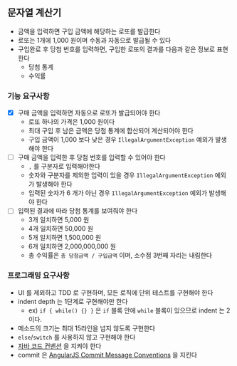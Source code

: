 ## 문자열 계산기

* 금액을 입력하면 구입 금액에 해당하는 로또를 발급한다
* 로또는 1개에 1,000 원이며 수동과 자동으로 발급될 수 있다
* 구입완료 후 당첨 번호를 입력하면, 구입한 로또의 결과를 다음과 같은 정보로 표현한다
    * 당첨 통계
    * 수익률

### 기능 요구사항

* [x] 구매 금액을 입력하면 자동으로 로또가 발급되어야 한다
    * 로또 하나의 가격은 1,000 원이다
    * 최대 구입 후 남은 금액은 당첨 통계에 합산되어 계산되어야 한다
    * 구입 금액이 1,000 보다 낮은 경우 `IllegalArgumentException` 예외가 발생해야 한다
* [ ] 구매 금액을 입력한 후 당첨 번호를 입력할 수 있어야 한다
    * `,` 를 구분자로 입력해야한다
    * 숫자와 구분자를 제외한 입력이 있을 경우 `IllegalArgumentException` 예외가 발생해야 한다
    * 입력된 숫자가 6 개가 아닌 경우 `IllegalArgumentException` 예외가 발생해야 한다
* [ ] 입력된 결과에 따라 당첨 통계를 보여줘야 한다
    * 3개 일치하면 5,000 원
    * 4개 일치하면 50,000 원
    * 5개 일치하면 1,500,000 원
    * 6개 일치하면 2,000,000,000 원
    * 총 수익률은 `총 당첨금액 / 구입금액` 이며, 소수점 3번째 자리는 내림한다

### 프로그래밍 요구사항

* UI 를 제외하고 TDD 로 구현하며, 모든 로직에 단위 테스트를 구현해야 한다
* indent depth 는 1단계로 구현해야만 한다
    * ex) `if { while() {} }` 은 `if` 블록 안에 `while` 블록이 있으므로 indent 는 2 이다.
* 메소드의 크기는 최대 15라인을 넘지 않도록 구현한다
* `else`/`switch` 를 사용하지 않고 구현해야 한다
* [자바 코드 컨벤션](https://google.github.io/styleguide/javaguide.html) 을 지켜야 한다
* commit 은 [AngularJS Commit Message Conventions](https://gist.github.com/stephenparish/9941e89d80e2bc58a153) 을 지킨다